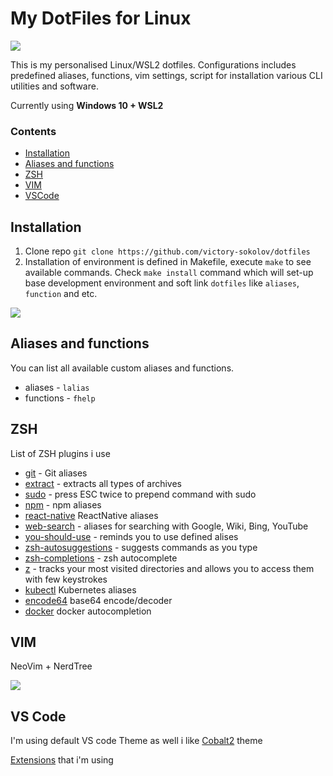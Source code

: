 
# My DotFiles for Linux

![](https://i.imgur.com/yuX27Pt.png)

This is my personalised Linux/WSL2 dotfiles.
Configurations includes predefined aliases, functions, vim settings, script for installation various CLI utilities and software.

Currently using **Windows 10 + WSL2**

### Contents

* [Installation](#installation)
* [Aliases and functions](#aliases-and-functions)
* [ZSH](#zsh-settings) 
* [VIM](#vim)
* [VSCode](#vs-code)
## Installation

1. Clone repo `git clone https://github.com/victory-sokolov/dotfiles` 
2. Installation of environment is defined in Makefile, execute `make` to see available commands. Check `make install` command which will set-up base development environment and soft link `dotfiles` like `aliases`, `function` and etc.

![](https://i.imgur.com/pwsL7mm.png)

## Aliases and functions

You can list all available custom aliases and functions.
* aliases - `lalias`
* functions - `fhelp`

## ZSH

List of ZSH plugins i use

* [git](https://github.com/robbyrussell/oh-my-zsh/tree/master/plugins/git) - Git aliases
* [extract](https://github.com/thetic/extract) - extracts all types of archives
* [sudo](https://github.com/hcgraf/zsh-sudo) - press ESC twice to prepend command with sudo
* [npm](https://github.com/ohmyzsh/ohmyzsh/tree/master/plugins/npm) - npm aliases
* [react-native](https://github.com/ohmyzsh/ohmyzsh/tree/master/plugins/react-native) ReactNative aliases
* [web-search](https://github.com/ohmyzsh/ohmyzsh/tree/master/plugins/web-search)  - aliases for searching with Google, Wiki, Bing, YouTube
* [you-should-use](https://github.com/MichaelAquilina/zsh-you-should-use) - reminds you to use defined alises
* [zsh-autosuggestions](https://github.com/zsh-users/zsh-autosuggestions) - suggests commands as you type
*  [zsh-completions](https://github.com/zsh-users/zsh-completions) - zsh autocomplete
*  [z](https://github.com/ohmyzsh/ohmyzsh/tree/master/plugins/z) -  tracks your most visited directories and allows you to access them with few keystrokes
*  [kubectl](https://github.com/ohmyzsh/ohmyzsh/tree/master/plugins/kubectl) Kubernetes aliases
*  [encode64](https://github.com/ohmyzsh/ohmyzsh/tree/master/plugins/encode64) base64 encode/decoder
*  [docker](https://github.com/ohmyzsh/ohmyzsh/tree/master/plugins/docker) docker autocompletion
## VIM

NeoVim + NerdTree

![](https://i.imgur.com/E5QxMMf.png)

## VS Code

I'm using default VS code Theme as well i like [Cobalt2](https://marketplace.visualstudio.com/items?itemName=wesbos.theme-cobalt2) theme

[Extensions](vscode/vscode-extensions.txt) that i'm using